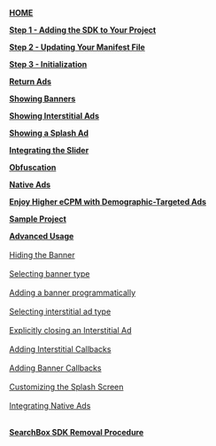 [**HOME**](Android-InApp-Documentation)

[**Step 1 - Adding the SDK to Your Project**](Android-InApp-Documentation#step1)

[**Step 2 - Updating Your Manifest File**](Android-InApp-Documentation#step2)

[**Step 3 - Initialization**](Android-InApp-Documentation#step3)

[**Return Ads**](Android-InApp-Documentation#step4)

[**Showing Banners**](Android-InApp-Documentation#step5)

[**Showing Interstitial Ads**](Android-InApp-Documentation#step6)

[**Showing a Splash Ad**](Android-InApp-Documentation#step7)

[**Integrating the Slider**](Android-InApp-Documentation#step8)

[**Obfuscation**](Android-InApp-Documentation#step9)

[**Native Ads**](Android-InApp-Documentation#Native)

[**Enjoy Higher eCPM with Demographic-Targeted Ads**](Android-InApp-Documentation#Demographic)

[**Sample Project**](Android-InApp-Documentation#SampleProject)

[**Advanced Usage**](android-advanced-usage)<br></br>
  [Hiding the Banner](android-advanced-usage#HideBanner)<br></br>
  [Selecting banner type](android-advanced-usage#SelectBanner)<br></br>
  [Adding a banner programmatically](android-advanced-usage#AddBannerProgrammatically)<br></br>
  [Selecting interstitial ad type](android-advanced-usage#SelectInterstitial)<br></br>
  [Explicitly closing an Interstitial Ad](android-advanced-usage#CloseInterstitial)<br></br>
  [Adding Interstitial Callbacks](android-advanced-usage#AddingInterstitialCallbacks)<br></br>
  [Adding Banner Callbacks](android-advanced-usage#BannerCallbacks)<br></br>
  [Customizing the Splash Screen](android-advanced-usage#CustomizingSplashScreen)<br></br>
  [Integrating Native Ads](android-advanced-usage#using-native-ads)<br></br>

[**SearchBox SDK Removal Procedure**](SearchBox-SDK-Removal-Procedure)